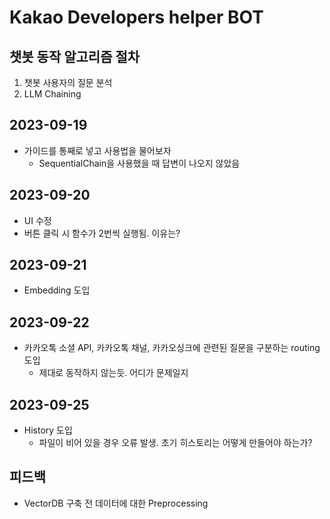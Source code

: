 # Kakao Developers helper BOT

## 챗봇 동작 알고리즘 절차
1. 챗봇 사용자의 질문 분석
2. LLM Chaining

## 2023-09-19
- 가이드를 통째로 넣고 사용법을 물어보자
  - SequentialChain을 사용했을 때 답변이 나오지 않았음

## 2023-09-20
- UI 수정
- 버튼 클릭 시 함수가 2번씩 실행됨. 이유는?

## 2023-09-21
- Embedding 도입

## 2023-09-22
- 카카오톡 소셜 API, 카카오톡 채널, 카카오싱크에 관련된 질문을 구분하는 routing 도입
  - 제대로 동작하지 않는듯. 어디가 문제일지

## 2023-09-25
- History 도입
  - 파일이 비어 있을 경우 오류 발생. 초기 히스토리는 어떻게 만들어야 하는가?

## 피드백
- VectorDB 구축 전 데이터에 대한 Preprocessing